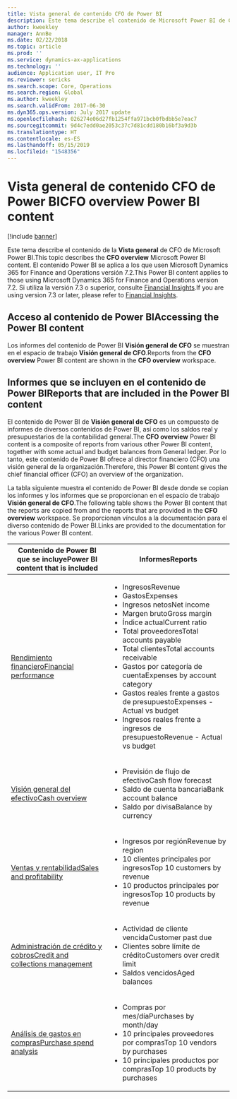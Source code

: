 ```yaml
---
title: Vista general de contenido CFO de Power BI
description: Este tema describe el contenido de Microsoft Power BI de CFO.
author: kweekley
manager: AnnBe
ms.date: 02/22/2018
ms.topic: article
ms.prod: ''
ms.service: dynamics-ax-applications
ms.technology: ''
audience: Application user, IT Pro
ms.reviewer: sericks
ms.search.scope: Core, Operations
ms.search.region: Global
ms.author: kweekley
ms.search.validFrom: 2017-06-30
ms.dyn365.ops.version: July 2017 update
ms.openlocfilehash: 026274e06d27fb1254ffa971bcb0fbdbb5e7eac7
ms.sourcegitcommit: 9d4c7edd0ae2053c37c7d81cdd180b16bf3a9d3b
ms.translationtype: HT
ms.contentlocale: es-ES
ms.lasthandoff: 05/15/2019
ms.locfileid: "1548356"
---
```

# <a name="cfo-overview-power-bi-content"></a><span data-ttu-id="8ccb0-103">Vista general de contenido CFO de Power BI</span><span class="sxs-lookup"><span data-stu-id="8ccb0-103">CFO overview Power BI content</span></span>

[!include [banner](../includes/banner.md)] 

<span data-ttu-id="8ccb0-104">Este tema describe el contenido de la **Vista general** de CFO de Microsoft Power BI.</span><span class="sxs-lookup"><span data-stu-id="8ccb0-104">This topic describes the **CFO overview** Microsoft Power BI content.</span></span> <span data-ttu-id="8ccb0-105">El contenido Power BI se aplica a los que usen Microsoft Dynamics 365 for Finance and Operations versión 7.2.</span><span class="sxs-lookup"><span data-stu-id="8ccb0-105">This Power BI content applies to those using Microsoft Dynamics 365 for Finance and Operations version 7.2.</span></span> <span data-ttu-id="8ccb0-106">Si utiliza la versión 7.3 o superior, consulte [Financial Insights](financial-insights.md).</span><span class="sxs-lookup"><span data-stu-id="8ccb0-106">If you are using version 7.3 or later, please refer to [Financial Insights](financial-insights.md).</span></span>

## <a name="accessing-the-power-bi-content"></a><span data-ttu-id="8ccb0-107">Acceso al contenido de Power BI</span><span class="sxs-lookup"><span data-stu-id="8ccb0-107">Accessing the Power BI content</span></span>

<span data-ttu-id="8ccb0-108">Los informes del contenido de Power BI **Visión general de CFO** se muestran en el espacio de trabajo **Visión general de CFO**.</span><span class="sxs-lookup"><span data-stu-id="8ccb0-108">Reports from the **CFO overview** Power BI content are shown in the **CFO overview** workspace.</span></span>

## <a name="reports-that-are-included-in-the-power-bi-content"></a><span data-ttu-id="8ccb0-109">Informes que se incluyen en el contenido de Power BI</span><span class="sxs-lookup"><span data-stu-id="8ccb0-109">Reports that are included in the Power BI content</span></span>
<span data-ttu-id="8ccb0-110">El contenido de Power BI de **Visión general de CFO** es un compuesto de informes de diversos contenidos de Power BI, así como los saldos real y presupuestarios de la contabilidad general.</span><span class="sxs-lookup"><span data-stu-id="8ccb0-110">The **CFO overview** Power BI content is a composite of reports from various other Power BI content, together with some actual and budget balances from General ledger.</span></span> <span data-ttu-id="8ccb0-111">Por lo tanto, este contenido de Power BI ofrece al director financiero (CFO) una visión general de la organización.</span><span class="sxs-lookup"><span data-stu-id="8ccb0-111">Therefore, this Power BI content gives the chief financial officer (CFO) an overview of the organization.</span></span>

<span data-ttu-id="8ccb0-112">La tabla siguiente muestra el contenido de Power BI desde donde se copian los informes y los informes que se proporcionan en el espacio de trabajo **Visión general de CFO**.</span><span class="sxs-lookup"><span data-stu-id="8ccb0-112">The following table shows the Power BI content that the reports are copied from and the reports that are provided in the **CFO overview** workspace.</span></span> <span data-ttu-id="8ccb0-113">Se proporcionan vínculos a la documentación para el diverso contenido de Power BI.</span><span class="sxs-lookup"><span data-stu-id="8ccb0-113">Links are provided to the documentation for the various Power BI content.</span></span>

| <span data-ttu-id="8ccb0-114">Contenido de Power BI que se incluye</span><span class="sxs-lookup"><span data-stu-id="8ccb0-114">Power BI content that is included</span></span> | <span data-ttu-id="8ccb0-115">Informes</span><span class="sxs-lookup"><span data-stu-id="8ccb0-115">Reports</span></span> |
|-----------------------------------|---------|
| [<span data-ttu-id="8ccb0-116">Rendimiento financiero</span><span class="sxs-lookup"><span data-stu-id="8ccb0-116">Financial performance</span></span>](financial-performance-power-bi-content-pack.md) | <ul><li><span data-ttu-id="8ccb0-117">Ingresos</span><span class="sxs-lookup"><span data-stu-id="8ccb0-117">Revenue</span></span></li><li><span data-ttu-id="8ccb0-118">Gastos</span><span class="sxs-lookup"><span data-stu-id="8ccb0-118">Expenses</span></span></li><li><span data-ttu-id="8ccb0-119">Ingresos netos</span><span class="sxs-lookup"><span data-stu-id="8ccb0-119">Net income</span></span></li><li><span data-ttu-id="8ccb0-120">Margen bruto</span><span class="sxs-lookup"><span data-stu-id="8ccb0-120">Gross margin</span></span></li><li><span data-ttu-id="8ccb0-121">Índice actual</span><span class="sxs-lookup"><span data-stu-id="8ccb0-121">Current ratio</span></span></li><li><span data-ttu-id="8ccb0-122">Total proveedores</span><span class="sxs-lookup"><span data-stu-id="8ccb0-122">Total accounts payable</span></span></li><li><span data-ttu-id="8ccb0-123">Total clientes</span><span class="sxs-lookup"><span data-stu-id="8ccb0-123">Total accounts receivable</span></span></li><li><span data-ttu-id="8ccb0-124">Gastos por categoría de cuenta</span><span class="sxs-lookup"><span data-stu-id="8ccb0-124">Expenses by account category</span></span></li><li><span data-ttu-id="8ccb0-125">Gastos reales frente a gastos de presupuesto</span><span class="sxs-lookup"><span data-stu-id="8ccb0-125">Expenses - Actual vs budget</span></span></li><li><span data-ttu-id="8ccb0-126">Ingresos reales frente a ingresos de presupuesto</span><span class="sxs-lookup"><span data-stu-id="8ccb0-126">Revenue - Actual vs budget</span></span></li></ul> |
| [<span data-ttu-id="8ccb0-127">Visión general del efectivo</span><span class="sxs-lookup"><span data-stu-id="8ccb0-127">Cash overview</span></span>](../../financials/cash-bank-management/Cash-Overview-Power-BI-content.md) | <ul><li><span data-ttu-id="8ccb0-128">Previsión de flujo de efectivo</span><span class="sxs-lookup"><span data-stu-id="8ccb0-128">Cash flow forecast</span></span></li><li><span data-ttu-id="8ccb0-129">Saldo de cuenta bancaria</span><span class="sxs-lookup"><span data-stu-id="8ccb0-129">Bank account balance</span></span></li><li><span data-ttu-id="8ccb0-130">Saldo por divisa</span><span class="sxs-lookup"><span data-stu-id="8ccb0-130">Balance by currency</span></span></li></ul> |
| [<span data-ttu-id="8ccb0-131">Ventas y rentabilidad</span><span class="sxs-lookup"><span data-stu-id="8ccb0-131">Sales and profitability</span></span>](sales-profitability-performance-content-pack.md) | <ul><li><span data-ttu-id="8ccb0-132">Ingresos por región</span><span class="sxs-lookup"><span data-stu-id="8ccb0-132">Revenue by region</span></span></li><li><span data-ttu-id="8ccb0-133">10 clientes principales por ingresos</span><span class="sxs-lookup"><span data-stu-id="8ccb0-133">Top 10 customers by revenue</span></span></li><li><span data-ttu-id="8ccb0-134">10 productos principales por ingresos</span><span class="sxs-lookup"><span data-stu-id="8ccb0-134">Top 10 products by revenue</span></span></li></ul> |
| [<span data-ttu-id="8ccb0-135">Administración de crédito y cobros</span><span class="sxs-lookup"><span data-stu-id="8ccb0-135">Credit and collections management</span></span>](../../financials/accounts-receivable/credit-collections-power-bi.md) | <ul><li><span data-ttu-id="8ccb0-136">Actividad de cliente vencida</span><span class="sxs-lookup"><span data-stu-id="8ccb0-136">Customer past due</span></span></li><li><span data-ttu-id="8ccb0-137">Clientes sobre límite de crédito</span><span class="sxs-lookup"><span data-stu-id="8ccb0-137">Customers over credit limit</span></span></li><li><span data-ttu-id="8ccb0-138">Saldos vencidos</span><span class="sxs-lookup"><span data-stu-id="8ccb0-138">Aged balances</span></span></li></ul> |
| [<span data-ttu-id="8ccb0-139">Análisis de gastos en compras</span><span class="sxs-lookup"><span data-stu-id="8ccb0-139">Purchase spend analysis</span></span>](../../financials/accounts-receivable/credit-collections-power-bi.md) | <ul><li><span data-ttu-id="8ccb0-140">Compras por mes/día</span><span class="sxs-lookup"><span data-stu-id="8ccb0-140">Purchases by month/day</span></span></li><li><span data-ttu-id="8ccb0-141">10 principales proveedores por compras</span><span class="sxs-lookup"><span data-stu-id="8ccb0-141">Top 10 vendors by purchases</span></span></li><li><span data-ttu-id="8ccb0-142">10 principales productos por compras</span><span class="sxs-lookup"><span data-stu-id="8ccb0-142">Top 10 products by purchases</span></span></li></ul> |
